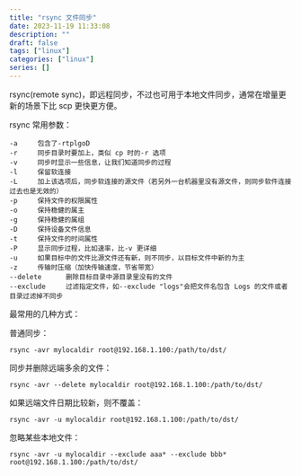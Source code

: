 ```yaml
---
title: "rsync 文件同步"
date: 2023-11-19 11:33:08
description: ""
draft: false
tags: ["linux"]
categories: ["linux"]
series: []
---
```


rsync(remote sync)，即远程同步，不过也可用于本地文件同步，通常在增量更新的场景下比 scp 更快更方便。

rsync 常用参数：

```shell
-a     包含了-rtplgoD
-r     同步目录时要加上，类似 cp 时的-r 选项
-v     同步时显示一些信息，让我们知道同步的过程
-l     保留软连接
-L     加上该选项后，同步软连接的源文件（若另外一台机器里没有源文件，则同步软件连接过去也是无效的）
-p     保持文件的权限属性
-o     保持稳健的属主
-g     保持稳健的属组
-D     保持设备文件信息
-t     保持文件的时间属性
-P     显示同步过程，比如速率，比-v 更详细
-u     如果目标中的文件比源文件还有新，则不同步，以目标文件中新的为主
-z     传输时压缩（加快传输速度，节省带宽）
--delete      删除目标目录中源目录里没有的文件
--exclude     过滤指定文件，如--exclude "logs"会把文件名包含 Logs 的文件或者目录过滤掉不同步
```

最常用的几种方式：

普通同步：

```shell
rsync -avr mylocaldir root@192.168.1.100:/path/to/dst/
```

同步并删除远端多余的文件：

```shell
rsync -avr --delete mylocaldir root@192.168.1.100:/path/to/dst/
```

如果远端文件日期比较新，则不覆盖：

```shell
rsync -avr -u mylocaldir root@192.168.1.100:/path/to/dst/
```

忽略某些本地文件：

```shell
rsync -avr -u mylocaldir --exclude aaa* --exclude bbb* root@192.168.1.100:/path/to/dst/
```

